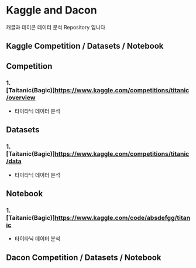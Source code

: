 # Kaggle and Dacon
캐글과 데이콘 데이터 분석 Repository 입니다

## Kaggle Competition / Datasets / Notebook

## Competition
### 1. [Taitanic(Bagic)]https://www.kaggle.com/competitions/titanic/overview
 - 타이타닉 데이터 분석
 
## Datasets
### 1. [Taitanic(Bagic)]https://www.kaggle.com/competitions/titanic/data
 - 타이타닉 데이터 분석
 
## Notebook
### 1. [Taitanic(Bagic)]https://www.kaggle.com/code/absdefgg/titanic
 - 타이타닉 데이터 분석

## Dacon Competition / Datasets / Notebook

